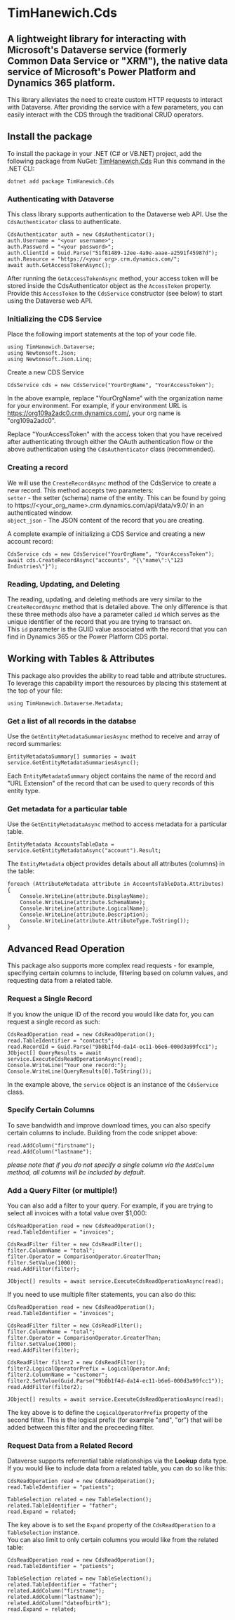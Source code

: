 TimHanewich.Cds
==============
A lightweight library for interacting with Microsoft's Dataverse service (formerly Common Data Service or "XRM"), the native data service of Microsoft's Power Platform and Dynamics 365 platform.  
--------  
This library alleviates the need to create custom HTTP requests to interact with Dataverse. After providing the service with a few parameters, you can easily interact with the CDS through the traditional CRUD operators.

## Install the package
To install the package in your .NET (C# or VB.NET) project, add the following package from NuGet:
[TimHanewich.Cds](https://www.nuget.org/packages/TimHanewich.Cds/)
Run this command in the .NET CLI:

    dotnet add package TimHanewich.Cds

### Authenticating with Dataverse
This class library supports authentication to the Dataverse web API. Use the `CdsAuthenticator` class to authenticate.

    CdsAuthenticator auth = new CdsAuthenticator();
    auth.Username = "<your username>";
    auth.Password = "<your password>";
    auth.ClientId = Guid.Parse("51f81489-12ee-4a9e-aaae-a2591f45987d");
    auth.Resource = "https://<your org>.crm.dynamics.com/";
    await auth.GetAccessTokenAsync();

After running the `GetAccessTokenAsync` method, your access token will be stored inside the CdsAuthenticator object as the `AccessToken` property. Provide this `AccessToken` to the `CdsService` constructor (see below) to start using the Dataverse web API.

### Initializing the CDS Service
Place the following import statements at the top of your code file.

    using TimHanewich.Dataverse;  
    using Newtonsoft.Json;  
    using Newtonsoft.Json.Linq;

Create a new CDS Service

    CdsService cds = new CdsService("YourOrgName", "YourAccessToken");

In the above example, replace "YourOrgName" with the organization name for your environment. For example, if your environment URL is https://org109a2adc0.crm.dynamics.com/, your org name is "org109a2adc0".  

Replace "YourAccessToken" with the access token that you have received after authenticating through either the OAuth authentication flow or the above authentication using the `CdsAuthenticator` class (recommended).

### Creating a record
We will use the `CreateRecordAsync` method of the CdsService to create a new record. This method accepts two parameters:  
`setter` - the setter (schema) name of the entity. This can be found by going to https://<your_org_name>.crm.dynamics.com/api/data/v9.0/ in an authenticated window.  
`object_json` - The JSON content of the record that you are creating.  

A complete example of initializing a CDS Service and creating a new account record:

    CdsService cds = new CdsService("YourOrgName", "YourAccessToken");
    await cds.CreateRecordAsync("accounts", "{\"name\":\"123 Industries\"}");

### Reading, Updating, and Deleting
The reading, updating, and deleting methods are very similar to the `CreateRecordAsync` method that is detailed above. The only difference is that these three methods also have a parameter called `id` which serves as the unique identifier of the record that you are trying to transact on.  
This `id` parameter is the GUID value associated with the record that you can find in Dynamics 365 or the Power Platform CDS portal.

## Working with Tables & Attributes
This package also provides the ability to read table and attribute structures. To leverage this capability import the resources by placing this statement at the top of your file:

    using TimHanewich.Dataverse.Metadata;

### Get a list of all records in the databse
Use the `GetEntityMetadataSummariesAsync` method to receive and array of record summaries:

    EntityMetadataSummary[] summaries = await service.GetEntityMetadataSummariesAsync();

Each `EntityMetadataSummary` object contains the name of the record and "URL Extension" of the record that can be used to query records of this entity type.

### Get metadata for a particular table
Use the `GetEntityMetadataAsync` method to access metadata for a particular table.

    EntityMetadata AccountsTableData = service.GetEntityMetadataAsync("account").Result;

The `EntityMetadata` object provides details about all attributes (columns) in the table:

    foreach (AttributeMetadata attribute in AccountsTableData.Attributes)
    {
        Console.WriteLine(attribute.DisplayName);
        Console.WriteLine(attribute.SchemaName);
        Console.WriteLine(attribute.LogicalName);
        Console.WriteLine(attribute.Description);
        Console.WriteLine(attribute.AttributeType.ToString());
    }

## Advanced Read Operation
This package also supports more complex read requests - for example, specifying certain columns to include, filtering based on column values, and requesting data from a related table.

### Request a Single Record
If you know the unique ID of the record you would like data for, you can request a single record as such:
```
CdsReadOperation read = new CdsReadOperation();
read.TableIdentifier = "contacts";
read.RecordId = Guid.Parse("9b8b1f4d-da14-ec11-b6e6-000d3a99fcc1");
JObject[] QueryResults = await service.ExecuteCdsReadOperationAsync(read);
Console.WriteLine("Your one record:");
Console.WriteLine(QueryResults[0].ToString());
```
In the example above, the `service` object is an instance of the `CdsService` class.

### Specify Certain Columns
To save bandwidth and improve download times, you can also specify certain columns to include. Building from the code snippet above:
```
read.AddColumn("firstname");
read.AddColumn("lastname");
```
*please note that if you do not specify a single column via the `AddColumn` method, all columns will be included by default.*

### Add a Query Filter (or multiple!)
You can also add a filter to your query. For example, if you are trying to select all invoices with a total value over $1,000:
```
CdsReadOperation read = new CdsReadOperation();
read.TableIdentifier = "invoices";

CdsReadFilter filter = new CdsReadFilter();
filter.ColumnName = "total";
filter.Operator = ComparisonOperator.GreaterThan;
filter.SetValue(1000);
read.AddFilter(filter);

JObject[] results = await service.ExecuteCdsReadOperationAsync(read);
```
If you need to use multiple filter statements, you can also do this:
```
CdsReadOperation read = new CdsReadOperation();
read.TableIdentifier = "invoices";

CdsReadFilter filter = new CdsReadFilter();
filter.ColumnName = "total";
filter.Operator = ComparisonOperator.GreaterThan;
filter.SetValue(1000);
read.AddFilter(filter);

CdsReadFilter filter2 = new CdsReadFilter();
filter2.LogicalOperatorPrefix = LogicalOperator.And;
filter2.ColumnName = "customer";
filter2.SetValue(Guid.Parse("9b8b1f4d-da14-ec11-b6e6-000d3a99fcc1"));
read.AddFilter(filter2);

JObject[] results = await service.ExecuteCdsReadOperationAsync(read);
```
The key above is to define the `LogicalOperatorPrefix` property of the second filter. This is the logical prefix (for example "and", "or") that will be added between this filter and the preceeding filter.

### Request Data from a Related Record
Dataverse supports referrential table relationships via the **Lookup** data type. If you would like to include data from a related table, you can do so like this:
```
CdsReadOperation read = new CdsReadOperation();
read.TableIdentifier = "patients";

TableSelection related = new TableSelection();
related.TableIdentifier = "father";
read.Expand = related;
```
The key above is to set the `Expand` property of the `CdsReadOperation` to a `TableSelection` instance.  
You can also limit to only certain columns you would like from the related table:
```
CdsReadOperation read = new CdsReadOperation();
read.TableIdentifier = "patients";

TableSelection related = new TableSelection();
related.TableIdentifier = "father";
related.AddColumn("firstname");
related.AddColumn("lastname");
related.AddColumn("dateofbirth");
read.Expand = related;
```

